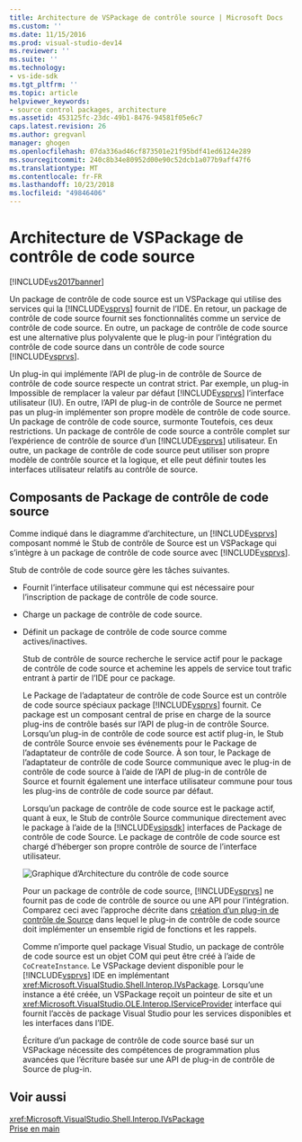 ```yaml
---
title: Architecture de VSPackage de contrôle source | Microsoft Docs
ms.custom: ''
ms.date: 11/15/2016
ms.prod: visual-studio-dev14
ms.reviewer: ''
ms.suite: ''
ms.technology:
- vs-ide-sdk
ms.tgt_pltfrm: ''
ms.topic: article
helpviewer_keywords:
- source control packages, architecture
ms.assetid: 453125fc-23dc-49b1-8476-94581f05e6c7
caps.latest.revision: 26
ms.author: gregvanl
manager: ghogen
ms.openlocfilehash: 07da336ad46cf873501e21f95bdf41ed6124e289
ms.sourcegitcommit: 240c8b34e80952d00e90c52dcb1a077b9aff47f6
ms.translationtype: MT
ms.contentlocale: fr-FR
ms.lasthandoff: 10/23/2018
ms.locfileid: "49846406"
---
```

# <a name="source-control-vspackage-architecture"></a>Architecture de VSPackage de contrôle de code source
[!INCLUDE[vs2017banner](../../includes/vs2017banner.md)]

Un package de contrôle de code source est un VSPackage qui utilise des services qui la [!INCLUDE[vsprvs](../../includes/vsprvs-md.md)] fournit de l’IDE. En retour, un package de contrôle de code source fournit ses fonctionnalités comme un service de contrôle de code source. En outre, un package de contrôle de code source est une alternative plus polyvalente que le plug-in pour l’intégration du contrôle de code source dans un contrôle de code source [!INCLUDE[vsprvs](../../includes/vsprvs-md.md)].  
  
 Un plug-in qui implémente l’API de plug-in de contrôle de Source de contrôle de code source respecte un contrat strict. Par exemple, un plug-in Impossible de remplacer la valeur par défaut [!INCLUDE[vsprvs](../../includes/vsprvs-md.md)] l’interface utilisateur (IU). En outre, l’API de plug-in de contrôle de Source ne permet pas un plug-in implémenter son propre modèle de contrôle de code source. Un package de contrôle de code source, surmonte Toutefois, ces deux restrictions. Un package de contrôle de code source a contrôle complet sur l’expérience de contrôle de source d’un [!INCLUDE[vsprvs](../../includes/vsprvs-md.md)] utilisateur. En outre, un package de contrôle de code source peut utiliser son propre modèle de contrôle source et la logique, et elle peut définir toutes les interfaces utilisateur relatifs au contrôle de source.  
  
## <a name="source-control-package-components"></a>Composants de Package de contrôle de code source  
 Comme indiqué dans le diagramme d’architecture, un [!INCLUDE[vsprvs](../../includes/vsprvs-md.md)] composant nommé le Stub de contrôle de Source est un VSPackage qui s’intègre à un package de contrôle de code source avec [!INCLUDE[vsprvs](../../includes/vsprvs-md.md)].  
  
 Stub de contrôle de code source gère les tâches suivantes.  
  
- Fournit l’interface utilisateur commune qui est nécessaire pour l’inscription de package de contrôle de code source.  
  
- Charge un package de contrôle de code source.  
  
- Définit un package de contrôle de code source comme actives/inactives.  
  
  Stub de contrôle de source recherche le service actif pour le package de contrôle de code source et achemine les appels de service tout trafic entrant à partir de l’IDE pour ce package.  
  
  Le Package de l’adaptateur de contrôle de code Source est un contrôle de code source spéciaux package [!INCLUDE[vsprvs](../../includes/vsprvs-md.md)] fournit. Ce package est un composant central de prise en charge de la source plug-ins de contrôle basés sur l’API de plug-in de contrôle Source. Lorsqu’un plug-in de contrôle de code source est actif plug-in, le Stub de contrôle Source envoie ses événements pour le Package de l’adaptateur de contrôle de code Source. À son tour, le Package de l’adaptateur de contrôle de code Source communique avec le plug-in de contrôle de code source à l’aide de l’API de plug-in de contrôle de Source et fournit également une interface utilisateur commune pour tous les plug-ins de contrôle de code source par défaut.  
  
  Lorsqu’un package de contrôle de code source est le package actif, quant à eux, le Stub de contrôle Source communique directement avec le package à l’aide de la [!INCLUDE[vsipsdk](../../includes/vsipsdk-md.md)] interfaces de Package de contrôle de code Source. Le package de contrôle de code source est chargé d’héberger son propre contrôle de source de l’interface utilisateur.  
  
  ![Graphique d’Architecture du contrôle de code source](../../extensibility/internals/media/vsipsccarch.gif "VSIPSCCArch")  
  
  Pour un package de contrôle de code source, [!INCLUDE[vsprvs](../../includes/vsprvs-md.md)] ne fournit pas de code de contrôle de source ou une API pour l’intégration. Comparez ceci avec l’approche décrite dans [création d’un plug-in de contrôle de Source](../../extensibility/internals/creating-a-source-control-plug-in.md) dans lequel le plug-in de contrôle de code source doit implémenter un ensemble rigid de fonctions et les rappels.  
  
  Comme n’importe quel package Visual Studio, un package de contrôle de code source est un objet COM qui peut être créé à l’aide de `CoCreateInstance`. Le VSPackage devient disponible pour le [!INCLUDE[vsprvs](../../includes/vsprvs-md.md)] IDE en implémentant <xref:Microsoft.VisualStudio.Shell.Interop.IVsPackage>. Lorsqu’une instance a été créée, un VSPackage reçoit un pointeur de site et un <xref:Microsoft.VisualStudio.OLE.Interop.IServiceProvider> interface qui fournit l’accès de package Visual Studio pour les services disponibles et les interfaces dans l’IDE.  
  
  Écriture d’un package de contrôle de code source basé sur un VSPackage nécessite des compétences de programmation plus avancées que l’écriture basée sur une API de plug-in de contrôle de Source de plug-in.  
  
## <a name="see-also"></a>Voir aussi  
 <xref:Microsoft.VisualStudio.Shell.Interop.IVsPackage>   
 [Prise en main](../../extensibility/internals/getting-started-with-source-control-vspackages.md)

